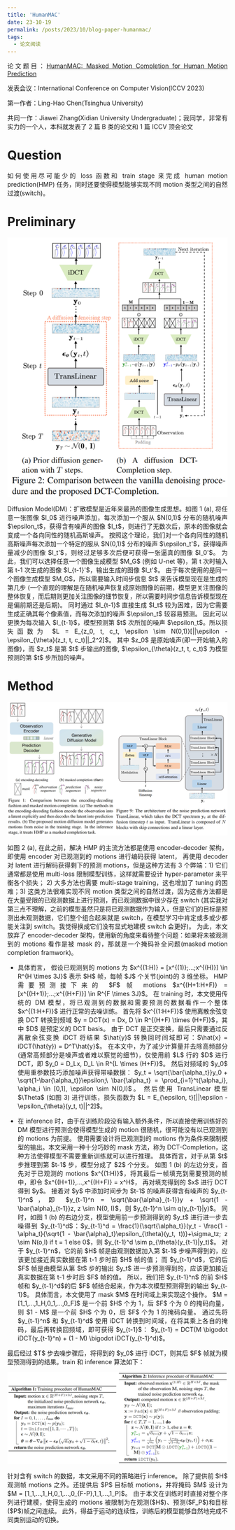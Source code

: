 ```yaml
---
title: 'HumanMAC'
date: 23-10-19
permalink: /posts/2023/10/blog-paper-humanmac/
tags:
  - 论文阅读
---
```


<p style="text-align:justify; text-justify:inter-ideograph;"> 论文题目：<a href="https://arxiv.org/abs/2302.03665" target="_blank" title="HumanMAC">HumanMAC: Masked Motion Completion for Human Motion Prediction</a></p>

发表会议：International Conference on Computer Vision(ICCV 2023)

第一作者：Ling-Hao Chen(Tsinghua University)

<p style="text-align:justify; text-justify:inter-ideograph;"> 共同一作：Jiawei Zhang(Xidian University Undergraduate)；我同学，非常有实力的一个人，本科就发表了 2 篇 B 类的论文和 1 篇 ICCV 顶会论文 </p>

Question
===
<p style="text-align:justify; text-justify:inter-ideograph;"> 如何使用尽可能少的 loss 函数和 train stage 来完成 human motion prediction(HMP) 任务，同时还要使得模型能够实现不同 motion 类型之间的自然过渡(switch)。 </p>

Preliminary
===

![Diffusion Model & HumanMAC model](/images/paper_HumanMAC_model.png)

<p style="text-align:justify; text-justify:inter-ideograph;"> Diffusion Model(DM)：扩散模型是近年来最热的图像生成思想。如图 1 (a),
将任意一张图像 $I_0$ 进行噪声添加，每次添加一个服从 $N(0,1)$ 分布的随机噪声 $\epsilon_t$，获得含有噪声的图像 $I_t$，则进行了无数次后，原本的图像就会变成一个各向同性的随机高斯噪声。
按照这个理论，我们对一个各向同性的随机高斯噪声每次添加一个特定的服从 $N(0,1)$ 分布的噪声 $\epsilon_t'$，获得噪声量减少的图像 $I_t'$，则经过足够多次后便可获得一张逼真的图像 $I_0'$。
为此，我们可以选择任意一个图像生成模型 $M_G$ (例如 U-net 等)，第 t 次时输入第 t-1 次生成的图像 $I_{t-1}'$，输出生成的图像 $I_t'$。
由于每次使用的是同一个图像生成模型 $M_G$，所以需要输入时间步信息 $t$ 来告诉模型现在是生成的第几步
(一个直观的理解是在随机噪声恢复成原始图像的前期，模型更关注图像的整体恢复，而后期则更加关注图像的细节恢复，所以需要时间步信息告诉模型现在是偏前期还是后期)。
同时通过 $I_{t-1}$ 直接生成 $I_t$ 较为困难，因为它需要生成正确其每个像素值，而每次添加的噪声 $\epsilon_t$ 较容易预测。
因此可以更换为每次输入 $I_{t-1}$，模型预测第 $t$ 次所加的噪声 $\epsilon_t$。所以损失函数为 $L = E_{z_0, t, c_t, \epsilon \sim N(0,1)}[||\epsilon - \epsilon_{\theta}(z_t, t, c_t)||_2^2]$。
其中 $z_0$ 是原始噪声(即一开始输入的图像)，而 $z_t$ 是第 $t$ 步输出的图像, $\epsilon_{\theta}(z_t, t, c_t)$ 为模型预测的第 $t$ 步所加的噪声。</p>

Method
===

![prior method & HumanMAC & TransLinear](/images/paper_HumanMAC_compare_model.png)

<p style="text-align:justify; text-justify:inter-ideograph;"> 如图 2 (a), 在此之前，解决 HMP 的主流方法都是使用 encoder-decoder 架构，即使用 encoder 对已观测到的 motions 进行编码获得 latent，
再使用 decoder 对 latent 进行解码获得剩下的预测 motions，但是这种方法有 3 个弊端：1) 它们通常都是使用 multi-loss 限制模型训练，这样就需要设计 hyper-parameter 来平衡各个损失；
2) 大多方法也需要 multi-stage training，这也增加了 tuning 的困难；3) 这类方法很难实现不同 motion 类型之间的自然过渡，因为这些方法都是在大量受限的已观测数据上进行预测，而已观测数据中很少存在 switch
(其实我对第三点不理解，之前的模型虽然只是将已观测数据作为输入，但是它们的目标是预测出未观测数据，它们整个组合起来就是 switch，在模型学习中肯定或多或少都能关注到 switch。我觉得换成它们没有显式地建模 switch 会更好)。
为此，本文放弃了 encoder-decoder 架构，使用新的角度来看待整个问题：如果将未被观测到的 motions 看作是被 mask 的，那就是一个掩码补全问题(masked motion completion framwork)。</p>
<ul><li><p style="text-align:justify; text-justify:inter-ideograph;">具体而言，
假设已观测到的 motions 为 $x^{(1:H)} = [x^{(1)};...;x^{(H)}] \in R^{H \times 3J}$ 表示 $H$ 帧，每帧 $J$ 个关节(joint)的 3 维坐标。
HMP 需要预测接下来的 $F$ 帧 motions $x^{(H+1:H+F)} = [x^{(H+1)};...;x^{(H+F)}] \in R^{F \times 3J}$。
在 training 时，本文使用传统的 DM 模型，将已观测到的数据和需要预测的数据看作一个整体 $x^{(1:H+F)}$ 进行正常的去噪训练。
首先将 $x^{(1:H+F)}$ 使用离散余弦变换 DCT 转换到频域 $y = DCT(x) = Dx, D \in R^{(H+F) \times (H+F)}$，其中 $D$ 是预定义的 DCT basis。
由于 DCT 是正交变换，最后只需要通过反离散余弦变换 iDCT 将结果 $\hat{y}$ 转换回时间域即可：$\hat{x} = iDCT(\hat{y}) = D^T\hat{y}$。
在本文中，为了减少计算量并去除高频部分(通常高频部分是噪声或者难以察觉的细节)，仅使用前 $L$ 行的 $D$ 进行 DCT，即 $y_0 = D_Lx, D_L \in R^{L \times (H+F)}$。
然后对频域的 $y_0$ 使用重参数技巧添加噪声获得带噪数据：
$y_t = \sqrt{\bar{\alpha_t}}y_0 + \sqrt{1-\bar{\alpha_t}}\epsilon;\ \bar{\alpha_t} = \prod_{i=1}^t{\alpha_i}, \alpha_i \in [0,1], \epsilon \sim N(0,I)$。
然后使用 TransLinear 模型 $\Theta$ (如图 3) 进行训练，损失函数为 $L = E_{\epsilon, t}[||\epsilon - \epsilon_{\theta}(y_t, t)||^2]$。</p></li>
<li><p style="text-align:justify; text-justify:inter-ideograph;">在 inference 时，由于在训练阶段没有输入额外条件，所以直接使用训练好的 DM 模型进行预测会使得模型生成的 motion 很随机，很可能没有以已观测到的 motions 为前提。
使用需要设计将已观测到的 motions 作为条件来限制模型的输出。本文采用一种十分巧妙的 mask 方法，称为 DCT-Completion，这种方法使得模型不需要重新训练就可以进行推理。
具体而言，对于从第 $t$ 步推理到第 $t-1$ 步，模型分成了 $2$ 个分支。
如图 1 (b) 的左边分支，首先对于已观测的 motions $x^{(1:H)}$，将其最后一帧填充到需要预测的帧中，即令 $x^{(H+1)},...,x^{(H+F)} = x^H$，
再对填充得到的 $x$ 进行 DCT 得到 $y$。
接着对 $y$ 中添加时间步为 $t-1$ 的噪声获得含有噪声的 $y_{t-1}^n$，即 $y_{t-1}^n = \sqrt{\bar{\alpha}_{t-1}}y + \sqrt{1 - \bar{\alpha}_{t-1}}z, z \sim N(0, I)$，则 $y_{t-1}^n \sim q(y_{t-1}|y)$。
同时，如图 1 (b) 的右边分支，模型使用前一步预测得到的 $y_t$ 进行进一步去噪得到
$y_{t-1}^d$：$y_{t-1}^d = \frac{1}{\sqrt{\alpha_t}}(y_t - \frac{1 - \alpha_t}{\sqrt{1 - \bar{\alpha}_t}\epsilon_{\theta}(y_t, t))}+\sigma_tz; z \sim N(o,I) if t = 1 else 0$，则 $y_{t-1}^d \sim p_{\theta}(y_{t-1}|y_t)$。
对于 $y_{t-1}^n$，它的前 $H$ 帧是由观测数据加入第 $t-1$ 步噪声得到的，应该更加接近真实数据在第 t-1 步时前 $H$ 帧的值；
而 $y_{t-1}^d$，它的后 $F$ 帧是由模型从第 $t$ 步的输出 $y_t$ 进一步预测得到的，应该更加接近真实数据在第 t-1 步时后 $F$ 帧的值。
所以，我们把 $y_{t-1}^n$ 的前 $H$ 帧和 $y_{t-1}^d$的后 $F$ 帧结合起来，作为本次模型预测得到的输出 $y_{t-1}$。
具体而言，本文使用了 mask $M$ 在时间域上来实现这个操作。
$M = [1_1,...,1_H,0_1,...,0_F]$ 是一个前 $H$ 个为 1，后 $F$ 个为 0 的掩码向量，则 $1 - M$ 是一个前 $H$ 个为 0，后 $F$ 个为 1 的掩码向量。
通过先将 $y_{t-1}^n$ 和 $y_{t-1}^d$ 使用 iDCT 转换到时间域，在将其乘上各自的掩码，最后再转换回频域，即可获得 $y_{t-1}$：
$y_{t-1} = DCT(M \bigodot iDCT(y_{t-1}^n) + (1 - M) \bigodot iDCT(y_{t-1}^d)$。</p></li></ul>

<p style="text-align:justify; text-justify:inter-ideograph;">最后经过 $T$ 步去噪步骤后，将得到的 $y_0$ 进行 iDCT，则其后 $F$ 帧就为模型预测得到的结果。train 和 inference 算法如下：</p>

![HumanMAC train and inference algorithm](/images/paper_HumanMAC_algorithms.png)

<p style="text-align:justify; text-justify:inter-ideograph;">针对含有 switch 的数据，本文采用不同的策略进行 inference。
除了提供前 $H$ 观测帧 motions 之外。还提供后 $P$ 目标帧 motions，并将掩码 $M$ 设计为 $M = [1_1,...,1_H,0_1,...,0_{F-P},1_1,...,1_P]$。
由于本文在训练时时直接对整个序列进行建模，使得生成的 motions 被限制为在观测($H$)、预测($F_P$)和目标($P$)帧之间连续。
此外，得益于运动的连续性，训练后的模型能够自然地完成不同类别运动的切换。</p>